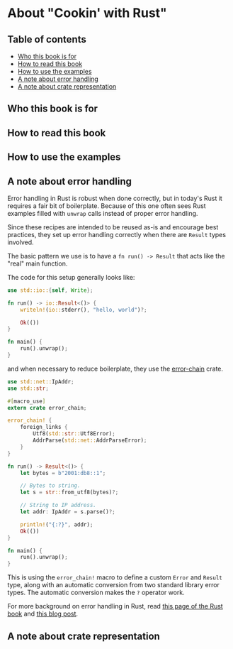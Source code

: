 # About "Cookin' with Rust"

## Table of contents

- [Who this book is for](#who-this-book-is-for)
- [How to read this book](#how-to-read-this-book)
- [How to use the examples](#how-to-use-the-examples)
- [A note about error handling](#a-note-about-error-handling)
- [A note about crate representation](#a-note-about-crate-representation)

## Who this book is for

## How to read this book

## How to use the examples

## A note about error handling

Error handling in Rust is robust when done correctly, but in today's
Rust it requires a fair bit of boilerplate. Because of this one often
sees Rust examples filled with `unwrap` calls instead of proper error
handling.

Since these recipes are intended to be reused as-is and encourage best
practices, they set up error handling correctly when there are
`Result` types involved.

The basic pattern we use is to have a `fn run() -> Result` that acts
like the "real" main function.

The code for this setup generally looks like:

```rust
use std::io::{self, Write};

fn run() -> io::Result<()> {
    writeln!(io::stderr(), "hello, world")?;

    Ok(())
}

fn main() {
    run().unwrap();
}
```

and when necessary to reduce boilerplate,
they use the [error-chain] crate.

```rust
use std::net::IpAddr;
use std::str;

#[macro_use]
extern crate error_chain;

error_chain! {
    foreign_links {
        Utf8(std::str::Utf8Error);
        AddrParse(std::net::AddrParseError);
    }
}

fn run() -> Result<()> {
    let bytes = b"2001:db8::1";

    // Bytes to string.
    let s = str::from_utf8(bytes)?;

    // String to IP address.
    let addr: IpAddr = s.parse()?;

    println!("{:?}", addr);
    Ok(())
}

fn main() {
    run().unwrap();
}
```

This is using the `error_chain!` macro to define a custom `Error` and
`Result` type, along with an automatic conversion from two standard
library error types. The automatic conversion makes the `?` operator
work.

For more background on error handling in Rust, read [this page of the
Rust book][error-docs] and [this blog post][error-blog].

## A note about crate representation



<!-- Links-->

[error-docs]: https://doc.rust-lang.org/book/error-handling.html
[error-blog]: https://brson.github.io/2016/11/30/starting-with-error-chain
[error-chain]: https://docs.rs/error-chain/
